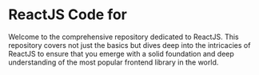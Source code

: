 # ReactJS Code for 

Welcome to the comprehensive repository dedicated to ReactJS. This repository covers not just the basics but dives deep into the intricacies of ReactJS to ensure that you emerge with a solid foundation and deep understanding of the most popular frontend library in the world.